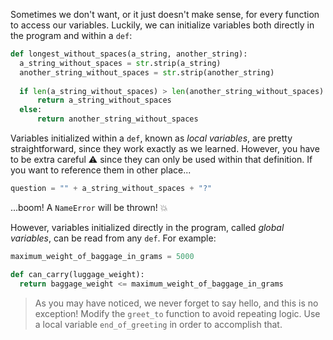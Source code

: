 Sometimes we don't want, or it just doesn't make sense, for every function to access our variables. Luckily, we can initialize variables both directly in the program and within a `def`:

```python
def longest_without_spaces(a_string, another_string):
  a_string_without_spaces = str.strip(a_string)
  another_string_without_spaces = str.strip(another_string)
 
  if len(a_string_without_spaces) > len(another_string_without_spaces):
	  return a_string_without_spaces
  else:
	  return another_string_without_spaces
```

Variables initialized within a `def`, known as _local variables_, are pretty straightforward, since they work exactly as we learned. However, you have to be extra careful :warning: since they can only be used within that definition. If you want to reference them in other place...

```python
question = "" + a_string_without_spaces + "?"
```

...boom! A `NameError` will be thrown! :collision:

However, variables initialized directly in the program, called _global variables_, can be read from any `def`. For example:

```python
maximum_weight_of_baggage_in_grams = 5000

def can_carry(luggage_weight):
  return baggage_weight <= maximum_weight_of_baggage_in_grams
````
 
> As you may have noticed, we never forget to say hello, and this is no exception!
> Modify the `greet_to` function to avoid repeating logic. Use a local variable `end_of_greeting` in order to accomplish that.
